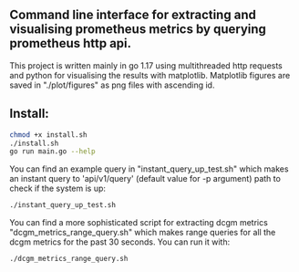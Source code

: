 ## Command line interface for extracting and visualising prometheus metrics by querying prometheus http api.

This project is written mainly in go 1.17 using multithreaded http requests and python for visualising the results with matplotlib.
Matplotlib figures are saved in "./plot/figures" as png files with ascending id.

## Install:
```bash
chmod +x install.sh
./install.sh
go run main.go --help
```

You can find an example query in "instant_query_up_test.sh" which makes an instant query to 'api/v1/query' (default value for -p argument) path to check if the system is up:
``` bash
./instant_query_up_test.sh
```

You can find a more sophisticated script for extracting dcgm metrics "dcgm_metrics_range_query.sh" which makes range queries for all the dcgm metrics for the past 30 seconds. You can run it with:
``` bash
./dcgm_metrics_range_query.sh
```
